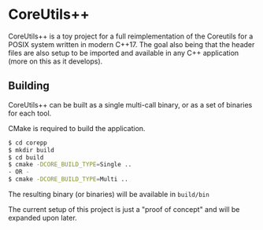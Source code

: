 # CoreUtils++

CoreUtils++ is a toy project for a full reimplementation of the Coreutils for a POSIX system written in modern C++17.  The goal also being that the header files are also setup to be imported and available in any C++ application (more on this as it develops).

## Building

CoreUtils++ can be built as a single multi-call binary, or as a set of binaries for each tool.

CMake is required to build the application. 

```sh
$ cd corepp
$ mkdir build
$ cd build
$ cmake -DCORE_BUILD_TYPE=Single ..
- OR -
$ cmake -DCORE_BUILD_TYPE=Multi ..
```

The resulting binary (or binaries) will be available in `build/bin`

The current setup of this project is just a "proof of concept" and will be expanded upon later.  